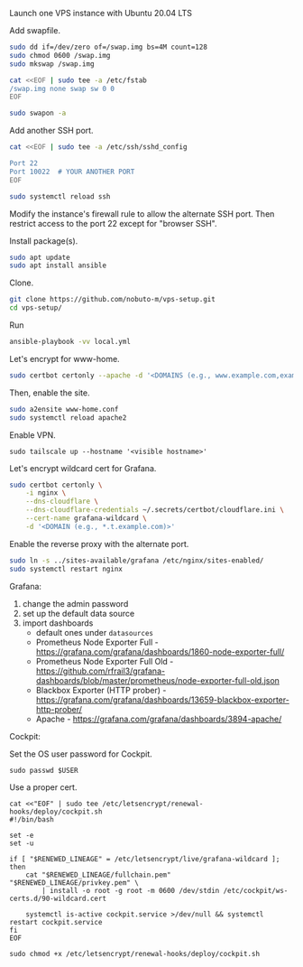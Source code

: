 Launch one VPS instance with Ubuntu 20.04 LTS

Add swapfile.

```bash
sudo dd if=/dev/zero of=/swap.img bs=4M count=128
sudo chmod 0600 /swap.img
sudo mkswap /swap.img

cat <<EOF | sudo tee -a /etc/fstab
/swap.img none swap sw 0 0
EOF

sudo swapon -a
```

Add another SSH port.

```bash
cat <<EOF | sudo tee -a /etc/ssh/sshd_config

Port 22
Port 10022  # YOUR ANOTHER PORT
EOF

sudo systemctl reload ssh
```

Modify the instance's firewall rule to allow the alternate SSH port.
Then restrict access to the port 22 except for "browser SSH".

Install package(s).

```bash
sudo apt update
sudo apt install ansible
```

Clone.

```bash
git clone https://github.com/nobuto-m/vps-setup.git
cd vps-setup/
```

Run

```bash
ansible-playbook -vv local.yml
```

Let's encrypt for www-home.

```bash
sudo certbot certonly --apache -d '<DOMAINS (e.g., www.example.com,example.com)>'
```

Then, enable the site.

```bash
sudo a2ensite www-home.conf
sudo systemctl reload apache2
```

Enable VPN.

```
sudo tailscale up --hostname '<visible hostname>'
```

Let's encrypt wildcard cert for Grafana.

```bash
sudo certbot certonly \
    -i nginx \
    --dns-cloudflare \
    --dns-cloudflare-credentials ~/.secrets/certbot/cloudflare.ini \
    --cert-name grafana-wildcard \
    -d '<DOMAIN (e.g., *.t.example.com)>'
```

Enable the reverse proxy with the alternate port.

```bash
sudo ln -s ../sites-available/grafana /etc/nginx/sites-enabled/
sudo systemctl restart nginx
```

Grafana:
1. change the admin password
1. set up the default data source
1. import dashboards
   - default ones under `datasources`
   - Prometheus Node Exporter Full - https://grafana.com/grafana/dashboards/1860-node-exporter-full/
   - Prometheus Node Exporter Full Old - https://github.com/rfrail3/grafana-dashboards/blob/master/prometheus/node-exporter-full-old.json
   - Blackbox Exporter (HTTP prober) - https://grafana.com/grafana/dashboards/13659-blackbox-exporter-http-prober/
   - Apache - https://grafana.com/grafana/dashboards/3894-apache/

Cockpit:

Set the OS user password for Cockpit.

```
sudo passwd $USER
```

Use a proper cert.

```
cat <<"EOF" | sudo tee /etc/letsencrypt/renewal-hooks/deploy/cockpit.sh
#!/bin/bash

set -e
set -u

if [ "$RENEWED_LINEAGE" = /etc/letsencrypt/live/grafana-wildcard ]; then
    cat "$RENEWED_LINEAGE/fullchain.pem" "$RENEWED_LINEAGE/privkey.pem" \
        | install -o root -g root -m 0600 /dev/stdin /etc/cockpit/ws-certs.d/90-wildcard.cert

    systemctl is-active cockpit.service >/dev/null && systemctl restart cockpit.service
fi
EOF

sudo chmod +x /etc/letsencrypt/renewal-hooks/deploy/cockpit.sh
```
